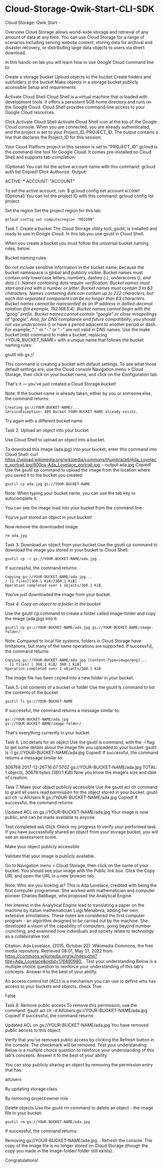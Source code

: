 # Cloud-Storage-Qwik-Start-CLI-SDK

Cloud Storage: Qwik Start -

Overview
Cloud Storage allows world-wide storage and retrieval of any amount of data at any time. You can use Cloud Storage for a range of scenarios including serving website content, storing data for archival and disaster recovery, or distributing large data objects to users via direct download.

In this hands-on lab you will learn how to use Google Cloud command line to:

Create a storage bucket
Upload objects to the bucket
Create folders and subfolders in the bucket
Make objects in a storage bucket publicly accessible
Setup and requirements

Activate Cloud Shell
Cloud Shell is a virtual machine that is loaded with development tools. It offers a persistent 5GB home directory and runs on the Google Cloud. Cloud Shell provides command-line access to your Google Cloud resources.

Click Activate Cloud Shell Activate Cloud Shell icon at the top of the Google Cloud console.
When you are connected, you are already authenticated, and the project is set to your Project_ID, PROJECT_ID. The output contains a line that declares the Project_ID for this session:

Your Cloud Platform project in this session is set to "PROJECT_ID"
gcloud is the command-line tool for Google Cloud. It comes pre-installed on Cloud Shell and supports tab-completion.

(Optional) You can list the active account name with this command:
gcloud auth list
Copied!
Click Authorize.
Output:

ACTIVE: *
ACCOUNT: "ACCOUNT"

To set the active account, run:
    $ gcloud config set account `ACCOUNT`
(Optional) You can list the project ID with this command:
      gcloud config list project



Set the region
Set the project region for this lab:

    gcloud config set compute/region "REGION"

Task 1. Create a bucket
The Cloud Storage utility tool, gsutil, is installed and ready to use in Google Cloud. In this lab you use gsutil in Cloud Shell.

When you create a bucket you must follow the universal bucket naming rules, below.

Bucket naming rules

Do not include sensitive information in the bucket name, because the bucket namespace is global and publicly visible.
Bucket names must contain only lowercase letters, numbers, dashes (-), underscores (_), and dots (.). Names containing dots require verification.
Bucket names must start and end with a number or letter.
Bucket names must contain 3 to 63 characters. Names containing dots can contain up to 222 characters, but each dot-separated component can be no longer than 63 characters.
Bucket names cannot be represented as an IP address in dotted-decimal notation (for example, 192.168.5.4).
Bucket names cannot begin with the "goog" prefix.
Bucket names cannot contain "google" or close misspellings of "google".
Also, for DNS compliance and future compatibility, you should not use underscores (_) or have a period adjacent to another period or dash. For example, ".." or "-." or ".-" are not valid in DNS names.
Use the make bucket (mb) command to make a bucket, replacing <YOUR_BUCKET_NAME> with a unique name that follows the bucket naming rules:

  gsutil mb gs://<YOUR-BUCKET-NAME>

This command is creating a bucket with default settings. To see what those default settings are, use the Cloud console Navigation menu > Cloud Storage, then click on your bucket name, and click on the Configuration tab.

That's it — you've just created a Cloud Storage bucket!

Note: If the bucket name is already taken, either by you or someone else, the command returns:

    Creating gs://YOUR-BUCKET-NAME/...
    ServiceException: 409 Bucket YOUR-BUCKET-NAME already exists.

Try again with a different bucket name.





Task 2. Upload an object into your bucket


Use Cloud Shell to upload an object into a bucket.

To download this image (ada.jpg) into your bucket, enter this command into Cloud Shell:
curl https://upload.wikimedia.org/wikipedia/commons/thumb/a/a4/Ada_Lovelace_portrait.jpg/800px-Ada_Lovelace_portrait.jpg --output ada.jpg
Copied!
Use the gsutil cp command to upload the image from the location where you saved it to the bucket you created:


    gsutil cp ada.jpg gs://YOUR-BUCKET-NAME

Note: When typing your bucket name, you can use the tab key to autocomplete it.

You can see the image load into your bucket from the command line.

You've just stored an object in your bucket!

Now remove the downloaded image:

    rm ada.jpg

Task 3. Download an object from your bucket
Use the gsutil cp command to download the image you stored in your bucket to Cloud Shell:


    gsutil cp -r gs://YOUR-BUCKET-NAME/ada.jpg .

If successful, the command returns:

    Copying gs://YOUR-BUCKET-NAME/ada.jpg...
    / [1 files][360.1 KiB/2360.1 KiB]
    Operation completed over 1 objects/360.1 KiB.

You've just downloaded the image from your bucket.

*Task 4. Copy an object to a folder in the bucket*

Use the gsutil cp command to create a folder called image-folder and copy the image (ada.jpg) into it:


    gsutil cp gs://YOUR-BUCKET-NAME/ada.jpg gs://YOUR-BUCKET-NAME/image-folder/

Note: Compared to local file systems, folders in Cloud Storage have limitations, but many of the same operations are supported.
If successful, the command returns:

    Copying gs://YOUR-BUCKET-NAME/ada.jpg [Content-Type=image/png]...
    - [1 files] [ 360.1 KiB/ 360.1 KiB]
    Operation completed over 1 objects/360.1 KiB
    

The image file has been copied into a new folder in your bucket.




Task 5. List contents of a bucket or folder
Use the gsutil ls command to list the contents of the bucket:

    gsutil ls gs://YOUR-BUCKET-NAME

If successful, the command returns a message similar to:

    gs://YOUR-BUCKET-NAME/ada.jpg
    gs://YOUR-BUCKET-NAME/image-folder/

    
That's everything currently in your bucket.

Task 6. List details for an object
Use the gsutil ls command, with the -l flag to get some details about the image file you uploaded to your bucket:
gsutil ls -l gs://YOUR-BUCKET-NAME/ada.jpg
Copied!
If successful, the command returns a message similar to:

306768  2017-12-26T16:07:570Z  gs://YOUR-BUCKET-NAME/ada.jpg
TOTAL: 1 objects, 30678 bytes (360.1 KiB)
Now you know the image's size and date of creation.

Task 7. Make your object publicly accessible
Use the gsutil acl ch command to grant all users read permission for the object stored in your bucket:
gsutil acl ch -u AllUsers:R gs://YOUR-BUCKET-NAME/ada.jpg
Copied!
If successful, the command returns:

Updated ACL on gs://YOUR-BUCKET-NAME/ada.jpg
Your image is now public, and can be made available to anyone.

Test completed ask
Click Check my progress to verify your performed task. If you have successfully shared an object from your storage bucket, you will see an assessment score.

Make your object publicly accessible

Validate that your image is publicly available.

Go to Navigation menu > Cloud Storage, then click on the name of your bucket.
You should see your image with the Public link box. Click the Copy URL and open the URL in a new browser tab.

Note: Who are you looking at? This is Ada Lovelace, credited with being the first computer programmer. She worked with mathematician and computer pioneer Charles Babbage, who proposed the Analytical Engine.

Her interest in the Analytical Engine lead to translating a paper on the machine by Italian mathematician Luigi Menabrea, adding her own extensive annotations. These notes are considered the first computer program - an algorithm designed to be carried out by the machine. She developed a vision of the capability of computers, going beyond number crunching, and examined how individuals and society relate to technology as a collaborative tool.

Citation: Ada Lovelace. (2015, October 22). Wikimedia Commons, the free media repository. Retrieved 08:01, May 31, 2022 from https://commons.wikimedia.org/w/index.php?title=Ada_Lovelace&oldid=176490980, .
Test your understanding
Below is a multiple choice question to reinforce your understanding of this lab's concepts. Answer it to the best of your ability.


An access control list (ACL) is a mechanism you can use to define who has access to your buckets and objects.
check
True

False

Task 8. Remove public access
To remove this permission, use the command:
gsutil acl ch -d AllUsers gs://YOUR-BUCKET-NAME/ada.jpg
Copied!
If successful, the command returns:

Updated ACL on gs://YOUR-BUCKET-NAME/ada.jpg
You have removed public access to this object.

Verify that you've removed public access by clicking the Refresh button in the console. The checkmark will be removed.
Test your understanding
Below is a multiple choice question to reinforce your understanding of this lab's concepts. Answer it to the best of your ability.


You can stop publicly sharing an object by removing the permission entry that has:

allUsers

By updating storage class

By removing project owner role

Delete objects
Use the gsutil rm command to delete an object - the image file in your bucket:


    gsutil rm gs://YOUR-BUCKET-NAME/ada.jpg

If successful, the command returns:

Removing gs://YOUR-BUCKET-NAME/ada.jpg...
Refresh the console. The copy of the image file is no longer stored on Cloud Storage (though the copy you made in the image-folder/ folder still exists).


Congratulations!
